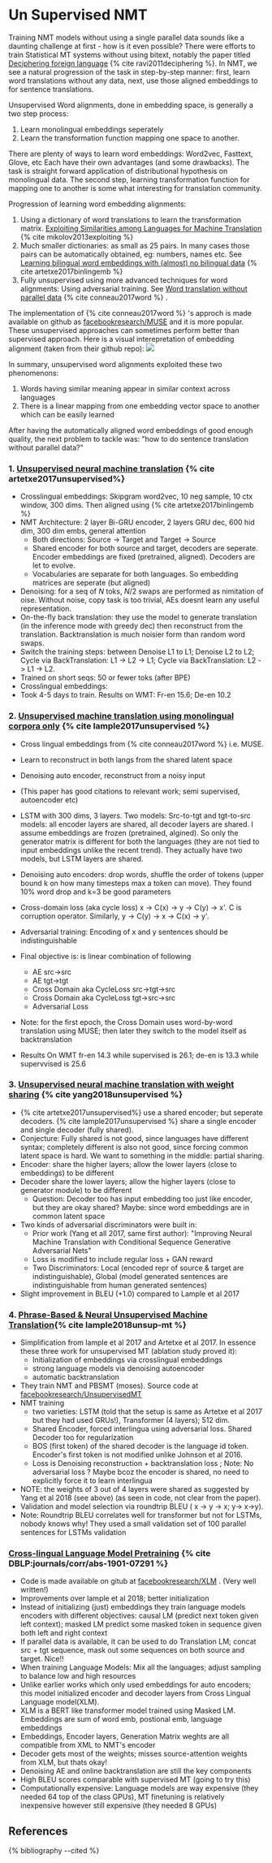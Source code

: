 Un Supervised NMT
===================

Training NMT models without using a single parallel data sounds like a daunting challenge at first - how is it even possible?
There were efforts to train Statistical MT systems without using bitext, notably the paper titled [Deciphering foreign language](https://www.aclweb.org/anthology/P11-1002) {% cite ravi2011deciphering %}.
In NMT, we see a natural progression of the task in step-by-step manner: first, learn word translations without any data, next, use those aligned embeddings to for sentence translations.

Unsupervised Word alignments, done in embedding space, is generally a two step process:
1. Learn monolingual embeddings seperately
2. Learn the transformation function mapping one space to another.

There are plenty of ways to learn word embeddings: Word2vec, Fasttext, Glove, etc Each have their own advantages (and some drawbacks). The task is straight forward application of distributional hypothesis on monolingual data.
The second step, learning transformation function for mapping one to another is some what interesting for translation community.

Progression of learning word embedding alignments:
1. Using a dictionary of word translations to learn the transformation matrix. [Exploiting Similarities among Languages for Machine Translation](https://arxiv.org/pdf/1309.4168.pdf) {% cite mikolov2013exploiting %}
2. Much smaller dictionaries: as small as 25 pairs. In many cases those pairs can be automatically obtained, eg: numbers, names etc. See [Learning bilingual word embeddings with (almost) no bilingual data](https://www.aclweb.org/anthology/P17-1042) {% cite artetxe2017binlingemb %}
3. Fully unsupervised using more advanced techniques for word alignments: Using adversarial training. See [Word translation without parallel data](https://arxiv.org/pdf/1710.04087.pdf) {% cite conneau2017word %} .

The implementation of {% cite conneau2017word %} 's approch is made available on github as [facebookresearch/MUSE](https://github.com/facebookresearch/MUSE) and it is more popular. These unsupervised approaches can sometimes perform better than supervised approach. Here is a visual interepretation of embedding alignment (taken from their github repo): ![](https://github.com/facebookresearch/MUSE/raw/master/outline_all.png)



In summary, unsupervised word alignments exploited these two phenomenons:
1. Words having similar meaning appear in similar context across languages
2. There is a linear mapping from one embedding vector space to another which can be easily learned

After having the automatically aligned word embeddings of good enough quality, the next problem to tackle was: "how to do sentence translation without parallel data?"


### 1. [Unsupervised neural machine translation](https://arxiv.org/pdf/1710.11041.pdf) {% cite artetxe2017unsupervised%}

+ Crosslingual embeddings: Skipgram word2vec, 10 neg sample, 10 ctx window, 300 dims. Then aligned using {% cite artetxe2017binlingemb %}
+ NMT Architecture: 2 layer Bi-GRU encoder, 2 layers GRU dec, 600 hid dim, 300 dim embs, general attention
  + Both directions: Source -> Target and Target -> Source
  + Shared encoder for both source and target, decoders are seperate. Encoder embeddings are fixed (pretrained, aligned). Decoders are let to evolve.
  + Vocabularies are separate for both languages. So embedding matrices are seperate (but aligned)
+ Denoising: for a seq of $N$ toks, $N/2$ swaps are performed as nimitation of oise. Without noise, copy task is too trivial, AEs doesnt learn any useful representation.
+ On-the-fly back translation: they use the model to generate translation (in the inference mode with greedy dec) then reconstruct from the translation. Backtranslation is much noisier form than random word swaps.
+ Switch the training steps: between Denoise L1 to L1; Denoise L2 to L2; Cycle via BackTranslation: L1 -> L2 -> L1; Cycle via BackTranslation: L2 -> L1 -> L2.
+ Trained on short seqs: 50 or fewer toks (after BPE)
+ Crosslingual embeddings:
+ Took 4-5 days to train. Results on WMT: Fr-en 15.6; De-en 10.2

### 2. [Unsupervised machine translation using monolingual corpora only](https://arxiv.org/pdf/1711.00043.pdf) {% cite lample2017unsupervised %}

* Cross lingual embeddings from {% cite conneau2017word %} i.e. MUSE.
* Learn to reconstruct in both langs from the shared latent space
* Denoising auto encoder, reconstruct from a noisy input
* (This paper has good citations to relevant work; semi supervised, autoencoder etc)

* LSTM with 300 dims, 3 layers. Two models: Src-to-tgt and tgt-to-src models: all encoder layers are shared, all decoder layers are shared. I assume embeddings are frozen (pretrained, algined). So only the generator matrix is different for both the languages (they are not tied to input embeddings unlike the recent trend). They actually have two models, but LSTM layers are shared.
* Denoising auto encoders: drop words, shuffle the order of tokens (upper bound k on how many timesteps max a token can move). They found 10% word drop and k=3 be good parameters
* Cross-domain loss (aka cycle loss) x -> C(x) -> y -> C(y) -> x'.     C is corruption operator. Similarly, y -> C(y) -> x -> C(x) -> y'.
* Adversarial training: Encoding of x and y sentences should be indistinguishable
* Final objective is: is linear combination of following
  * AE src->src
  * AE tgt->tgt
  * Cross Domain aka CycleLoss src->tgt->src
  * Cross Domain aka CycleLoss tgt->src->src
  * Adversarial Loss
* Note: for the first epoch, the Cross Domain uses word-by-word translation using MUSE; then later they switch to the model itself as backtranslation
* Results On WMT fr-en 14.3 while supervised is 26.1; de-en is 13.3 while supervvised is 25.6


### 3. [Unsupervised neural machine translation with weight sharing](https://arxiv.org/pdf/1804.09057.pdf) {% cite yang2018unsupervised %}

+ {% cite artetxe2017unsupervised%} use a shared encoder; but seperate decoders. {% cite lample2017unsupervised %} share a single encoder and single decoder (fully shared).
+ Conjecture: Fully shared is not  good, since languages have different syntax; completely different is also not good, since forcing common latent space is hard. We want to something in the middle: partial sharing.
+ Encoder: share the higher layers; allow the lower layers (close to embeddings) to be different
+ Decoder share the lower layers; allow the higher layers (close to generator module) to be different
  + Question: Decoder too has input embedding too just like encoder, but they are okay shared? Maybe: since word embeddings are in common latent space
+ Two kinds of adversarial discriminators were built in:
  + Prior work (Yang et all 2017, same first author): "Improving Neural Machine Translation with Conditional Sequence Generative Adversarial Nets"
  + Loss is modified to include regular loss + GAN reward
  + Two Discriminators: Local (encoded repr of source & target are indistinguishable), Global (model generated sentences are indistinguishable from human generated sentences)
+ Slight improvement in BLEU (+1.0) compared to Lample et al 2017

### 4. [Phrase-Based & Neural Unsupervised Machine Translation](https://www.aclweb.org/anthology/D18-1549){% cite lample2018unsup-mt %}

+ Simplification from lample et al 2017 and Artetxe et al 2017. In essence these three work for unsupervised MT (ablation study proved it):
  + Initialization of embeddings via crosslingual embeddings
  + strong language models via denoising autoencoder
  + automatic backtranslation
+ They train NMT and PBSMT (moses). Source code at [facebookresearch/UnsupervisedMT](https://github.com/facebookresearch/UnsupervisedMT)
+ NMT training
  + two varieties: LSTM (told that the setup is same as Artetxe et al 2017 but they had used GRUs!), Transformer (4 layers); 512 dim.
  + Shared Encoder, forced interlingua using adversarial loss. Shared Decoder too for regularization
  + BOS (first token) of the shared decoder is the language id token. Encoder's first token is not modified unlike Johnson et al 2016.
  + Loss is Denoising reconstruction + backtranslation loss ; Note: No adversarial loss ? Maybe bcoz the encoder is shared, no need to explicitly force it to learn interlingua
+  NOTE:  the weights of 3 out of 4 layers were shared as suggested by Yang et al 2018 (see above) (as seen in code, not clear from the paper).
+ Validation and model selection via roundtrip BLEU ( x -> y -> x;  y-> x->y).
+ Note: Roundtrip BLEU correlates well for transformer but not for LSTMs, nobody knows why! They used a small validation set of 100 parallel sentences for LSTMs validation

### [Cross-lingual Language Model Pretraining](https://arxiv.org/pdf/1901.07291.pdf) {% cite DBLP:journals/corr/abs-1901-07291 %}
+ Code is made available on gitub at [facebookresearch/XLM](https://github.com/facebookresearch/XLM) . (Very well written!)
+ Improvements over lample et al 2018; better initialization
+ Instead of  initializing (just) embeddings they train language models encoders with different objectives: causal LM (predict next token given left context); masked LM predict some masked token in sequence given both left and right context
+ If parallel data is available, it can be used to do Translation LM; concat src + tgt sequence, mask out some sequences on both source and target. Nice!! 
+ When training Language Models: Mix all the languages; adjust sampling to balance low and high resources
+ Unlike earlier works which only used embeddings for auto encoders; this model initialized encoder and decoder layers from Cross Lingual Language model(XLM). 
 + XLM is a BERT like transformer model trained using Masked LM. Embeddings are sum of word emb, postional emb, language embeddings
 + Embeddings, Encoder layers, Generation Matrix weghts are all compatible from XML  to NMT's encoder
 + Decoder gets most of the weights; misses source-attention weights from XLM,  but thats okay!
+ Denoising AE and online backtranslation are still the key components
+ High BLEU scores comparable with supervised MT (going to try this)
+ Computationally expensive: Language models are way expensive (they needed 64 top of the class GPUs), MT finetuning is relatively inexpensive however still expensive (they needed 8 GPUs)

## References

{% bibliography --cited %}
